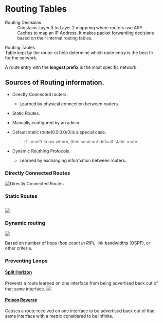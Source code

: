 # Routing Tables
<dl>
<dt> Routing Decisions </dt>
<dd> Constains Layer 3 to Layer 2 mappring where routers use ARP Caches to map an IP Address. It makes packet forwarding decisions based on their internal routing tables.

<ht> </ht>

<dt> Routing Tables</dt>
Table kept by the router ot help determine which route entry is the best fir for the network.

<ht> </ht>

A route entry with the **longest prefix** is the most specific network.

<ht></ht>
## Sources of Routing information.
* Directly Connected routers.
  * Learned by physical connection between routers.

*  Static Routes.
  * Manually configured by an admin.
  * Default static route(0.0.0.0/0)is a special case.
      > If I dont't know where, then send out default static route.

* Dynamic Routhing Protocols.
   * Learned by exchanging information between routers.


### Directly Connected Routes
![Directly Connected Routes](https://i.imgur.com/zLCYvwf.png "Directly Connected Route.")

### Static Routes
![](1591139001569.png)
---
### Dynamic routing
![](1591142264926.png)


Based on number of hops (*hop count in RIP*), link bandwidths (OSPF), or other criteria.

### Preventing Loops
#### <u>Split Horizon</u>
Prevents a route learned on one interface from being advertised back out of that same interface.
![](1591142516660.png)

#### <u>Poison Reverse</u>
Causes a route received on one interface to be advertised back out of that same interface with a  metric considered to be infinite.
